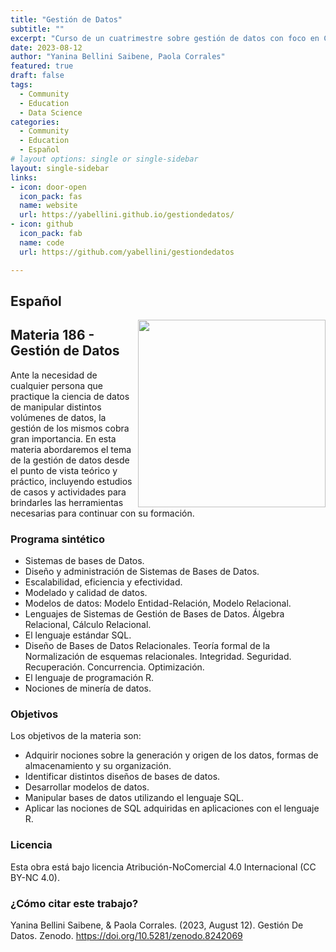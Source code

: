 ```yaml
---
title: "Gestión de Datos"
subtitle: ""
excerpt: "Curso de un cuatrimestre sobre gestión de datos con foco en Ciencia de Datos. Licenciatura en Ciencia de Datos de la UNAB"
date: 2023-08-12
author: "Yanina Bellini Saibene, Paola Corrales"
featured: true
draft: false
tags:
  - Community
  - Education
  - Data Science
categories:
  - Community
  - Education
  - Español
# layout options: single or single-sidebar
layout: single-sidebar
links:
- icon: door-open
  icon_pack: fas
  name: website
  url: https://yabellini.github.io/gestiondedatos/
- icon: github
  icon_pack: fab
  name: code
  url: https://github.com/yabellini/gestiondedatos

---
```


## Español

<img src='featured.jpg' align="right" height="300" alt=''/>

## Materia 186 - Gestión de Datos

Ante la necesidad de cualquier persona que practique la ciencia de datos de manipular distintos volúmenes de datos, la gestión de los mismos cobra gran importancia. En esta materia abordaremos el tema de la gestión de datos desde el punto de vista teórico y práctico, incluyendo estudios de casos y actividades para brindarles las herramientas necesarias para continuar con su formación.

### Programa sintético

-  Sistemas de bases de Datos.
-  Diseño y administración de Sistemas de Bases de Datos.
-  Escalabilidad, eficiencia y efectividad.
-  Modelado y calidad de datos.
-  Modelos de datos: Modelo Entidad-Relación, Modelo Relacional.
-  Lenguajes de Sistemas de Gestión de Bases de Datos. Álgebra Relacional, Cálculo Relacional.
-  El lenguaje estándar SQL.
-  Diseño de Bases de Datos Relacionales. Teoría formal de la Normalización de esquemas relacionales. Integridad. Seguridad. Recuperación. Concurrencia. Optimización.
-  El lenguaje de programación R.
-  Nociones de minería de datos.

### Objetivos

Los objetivos de la materia son:

-  Adquirir nociones sobre la generación y origen de los datos, formas de almacenamiento y su organización.
-  Identificar distintos diseños de bases de datos.
-  Desarrollar modelos de datos.
-  Manipular bases de datos utilizando el lenguaje SQL.
-  Aplicar las nociones de SQL adquiridas en aplicaciones con el lenguaje R.


### Licencia

Esta obra está bajo licencia Atribución-NoComercial 4.0 Internacional (CC BY-NC 4.0).

### ¿Cómo citar este trabajo?

Yanina Bellini Saibene, & Paola Corrales. (2023, August 12). Gestión De Datos. Zenodo. https://doi.org/10.5281/zenodo.8242069
